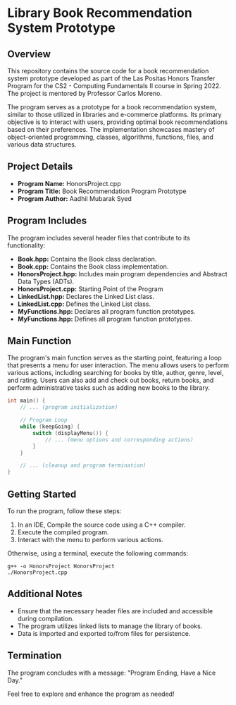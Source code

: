 # Library Book Recommendation System Prototype

## Overview

This repository contains the source code for a book recommendation system prototype developed as part of the Las Positas Honors Transfer Program for the CS2 - Computing Fundamentals II course in Spring 2022. The project is mentored by Professor Carlos Moreno.

The program serves as a prototype for a book recommendation system, similar to those utilized in libraries and e-commerce platforms. Its primary objective is to interact with users, providing optimal book recommendations based on their preferences. The implementation showcases mastery of object-oriented programming, classes, algorithms, functions, files, and various data structures.

## Project Details

- **Program Name:** HonorsProject.cpp
- **Program Title:** Book Recommendation Program Prototype
- **Program Author:** Aadhil Mubarak Syed

## Program Includes

The program includes several header files that contribute to its functionality:

- **Book.hpp:** Contains the Book class declaration.
- **Book.cpp:** Contains the Book class implementation.
- **HonorsProject.hpp:** Includes main program dependencies and Abstract Data Types (ADTs).
- **HonorsProject.cpp:** Starting Point of the Program
- **LinkedList.hpp:** Declares the Linked List class.
- **LinkedList.cpp:** Defines the Linked List class.
- **MyFunctions.hpp:** Declares all program function prototypes.
- **MyFunctions.hpp:** Defines all program function prototypes.

## Main Function

The program's main function serves as the starting point, featuring a loop that presents a menu for user interaction. The menu allows users to perform various actions, including searching for books by title, author, genre, level, and rating. Users can also add and check out books, return books, and perform administrative tasks such as adding new books to the library.

```cpp
int main() {
    // ... (program initialization)

    // Program Loop
    while (keepGoing) {
        switch (displayMenu()) {
            // ... (menu options and corresponding actions)
        }
    }

    // ... (cleanup and program termination)
}
```

## Getting Started

To run the program, follow these steps:

1. In an IDE, Compile the source code using a C++ compiler.
2. Execute the compiled program.
3. Interact with the menu to perform various actions.

Otherwise, using a terminal, execute the following commands: 
```
g++ -o HonorsProject HonorsProject
./HonorsProject.cpp
```

## Additional Notes

- Ensure that the necessary header files are included and accessible during compilation.
- The program utilizes linked lists to manage the library of books.
- Data is imported and exported to/from files for persistence.

## Termination

The program concludes with a message: "Program Ending, Have a Nice Day."

Feel free to explore and enhance the program as needed!
